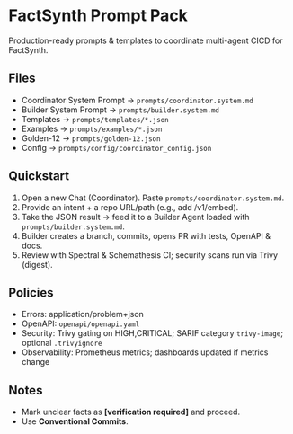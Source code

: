 # FactSynth Prompt Pack
Production-ready prompts & templates to coordinate multi-agent CICD for FactSynth.

## Files
- Coordinator System Prompt → `prompts/coordinator.system.md`
- Builder System Prompt → `prompts/builder.system.md`
- Templates → `prompts/templates/*.json`
- Examples → `prompts/examples/*.json`
- Golden-12 → `prompts/golden-12.json`
- Config → `prompts/config/coordinator_config.json`

## Quickstart
1. Open a new Chat (Coordinator). Paste `prompts/coordinator.system.md`.
2. Provide an intent + a repo URL/path (e.g., add /v1/embed).
3. Take the JSON result → feed it to a Builder Agent loaded with `prompts/builder.system.md`.
4. Builder creates a branch, commits, opens PR with tests, OpenAPI & docs.
5. Review with Spectral & Schemathesis CI; security scans run via Trivy (digest).

## Policies
- Errors: application/problem+json
- OpenAPI: `openapi/openapi.yaml`
- Security: Trivy gating on HIGH,CRITICAL; SARIF category `trivy-image`; optional `.trivyignore`
- Observability: Prometheus metrics; dashboards updated if metrics change

## Notes
- Mark unclear facts as **[verification required]** and proceed.
- Use **Conventional Commits**.
